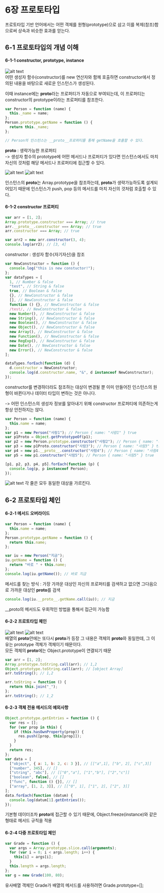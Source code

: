 # 6장 프로토타입

프로토타입 기반 언어에서는 어떤 객체를 원형(prototype)으로 삼고 이를 복제(참조)함으로써 상속과 비슷한 효과를 얻는다.

## 6-1 프로토타입의 개념 이해

#### 6-1-1 constructor, prototype, instance

![alt text](image.png)  
어떤 생성자 함수(constructor)를 new 연산자와 함께 호출하면 constructor에서 정의된 내용을 바탕으로 새로운 인스턴스가 생성된다.

이때 instance에는 **proto**라는 프로퍼티가 자동으로 부여되는데, 이 프로퍼티는 constructor의 prototype이라는 프로퍼티를 참조한다.

```js
var Person = function (name) {
  this._name = name;
};
Person.prototype.getName = function () {
  return this._name;
};

// Person의 인스턴스는 __proto__프로퍼티를 통해 getName을 호출할 수 있다.
```

**proto** : 생략가능한 프로퍼티  
-> 생성자 함수의 prototype에 어떤 메서드나 프로퍼티가 있다면 인스턴스에서도 마치 자신의 것처럼 해당 메서드나 프로퍼티에 접근할 수 있다.

![alt text](image-1.png)
![alt text](image-2.png)

인스턴스의 **proto**는 Array.prototype을 참조하는데, **proto**가 생략가능하도록 설계되어있기 때문에 인스턴스가 push, pop 등의 메서드를 마치 자신의 것처럼 호출할 수 있다.

#### 6-1-2 constructor 프로퍼티

```js
var arr = [1, 2];
Array.prototype.constructor === Array; // true
arr.__proto__.constructor === Array; // true
arr.constructor === Array; // true

var arr2 = new arr.constructor(3, 4);
console.log(arr2); // [3, 4]
```

constructor : 생성자 함수(자기자신)을 참조

```js
var NewConstructor = function () {
  console.log("this is new constuctor!");
};
var dataTypes = [
  1, // Number & false
  "test", // String & false
  true, // Boolean & false
  {}, // NewConstructor & false
  [], // NewConstructor & false
  function () {}, // NewConstructor & false
  /test/, // NewConstructor & false
  new Number(), // NewConstructor & false
  new String(), // NewConstructor & false
  new Boolean(), // NewConstructor & false
  new Object(), // NewConstructor & false
  new Array(), // NewConstructor & false
  new Function(), // NewConstructor & false
  new RegExp(), // NewConstructor & false
  new Date(), // NewConstructor & false
  new Error(), // NewConstructor & false
];

dataTypes.forEach(function (d) {
  d.constructor = NewConstructor;
  console.log(d.constructor.name, "&", d instanceof NewConstructor);
});
```

constructor를 변경하더라도 참조하는 대상이 변경될 뿐 이미 만들어진 인스턴스의 원형이 바뀐다거나 데이터 타입이 변하는 것은 아니다.

-> 어떤 인스턴스의 생성자 정보를 알아내기 위해 constructor 프로퍼티에 의존하는게 항상 안전하지는 않다.

```js
var Person = function (name) {
  this.name = name;
};
var p1 = new Person("사람1"); // Person { name: "사람1" } true
var p1Proto = Object.getPrototypeOf(p1);
var p2 = new Person.prototype.constructor("사람2"); // Person { name: "사람2" } true
var p3 = new p1Proto.constructor("사람3"); // Person { name: "사람3" } true
var p4 = new p1.__proto__.constructor("사람4"); // Person { name: "사람4" } true
var p5 = new p1.constructor("사람5"); // Person { name: "사람5" } true

[p1, p2, p3, p4, p5].forEach(function (p) {
  console.log(p, p instanceof Person);
});
```

![alt text](image-3.png)
각 줄은 모두 동일한 대상을 가르킨다.

## 6-2 프로토타입 체인

#### 6-2-1 메서드 오버라이드

```js
var Person = function (name) {
  this.name = name;
};
Person.prototype.getName = function () {
  return this.name;
};

var iu = new Person("지금");
iu.getName = function () {
  return "바로 " + this.name;
};
console.log(iu.getName()); // 바로 지금
```

메서드를 찾는 방식 : 가장 가까운 대상인 자신의 프로퍼티를 검색하고 없으면 그다음으로 가까운 대상인 **proto**를 검색

```js
console.log(iu.__proto__.getName.call(iu)); // 지금
```

\_\_proto의 메서드도 우회적인 방법을 통해서 접근이 가능함

#### 6-2-2 프로토타입 체인

![alt text](image-4.png)
![alt text](image-5.png)  
배열의 **proto**안에는 또다시 **proto**가 등장
그 내용은 객체의 **proto**와 동일한데, 그 이유는 prototype 객체가 객체이기 때문이다.  
모든 객체의 **proto**에는 Object.prototype이 연결되기 때문

```js
var arr = [1, 2];
Array.prototype.toString.call(arr); // 1,2
Object.prototype.toString.call(arr); // [object Array]
arr.toString(); // 1,2

arr.toString = function () {
  return this.join("_");
};
arr.toString(); // 1_2
```

#### 6-2-3 객체 전용 메서드의 예외사항

```js
Object.prototype.getEntries = function () {
  var res = [];
  for (var prop in this) {
    if (this.hasOwnProperty(prop)) {
      res.push([prop, this[prop]]);
    }
  }
  return res;
};
var data = [
  ["object", { a: 1, b: 2, c: 3 }], // [["a",1], ["b", 2], ["c",3]]
  ["number", 345], // []
  ["string", "abc"], // [["0","a"], ["1","b"], ["2","c"]]
  ["boolean", false], // []
  ["func", function () {}], // []
  ["array", [1, 2, 3]], // [["0", 1], ["1", 2], ["2", 3]]
];
data.forEach(function (datum) {
  console.log(datum[1].getEntries());
});
```

기본형 데이터조차 **proto**에 접근할 수 있기 때문에, Object.freeze(instance)와 같은 형태로 메서드 규칙을 적용

#### 6-2-4 다중 프로토타입 체인

```js
var Grade = function () {
  var args = Array.prototype.slice.call(arguments);
  for (var i = 0; i < args.length; i++) {
    this[i] = args[i];
  }
  this.length = args.length;
};
var g = new Grade(100, 80);
```

유사배열 객체인 Grade가 배열의 메서드를 사용하려면
Grade.prototype=[];
